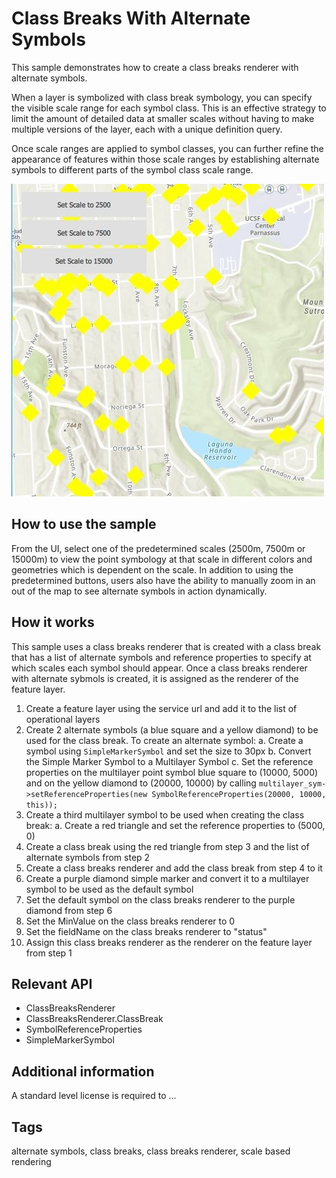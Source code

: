 # Class Breaks With Alternate Symbols

This sample demonstrates how to create a class breaks renderer with alternate symbols.

When a layer is symbolized with class break symbology, you can specify the visible scale range for each symbol class. This is an effective strategy to limit the amount of detailed data at smaller scales without having to make multiple versions of the layer, each with a unique definition query.

Once scale ranges are applied to symbol classes, you can further refine the appearance of features within those scale ranges by establishing alternate symbols to different parts of the symbol class scale range.

![](screenshot.png)

## How to use the sample
From the UI, select one of the predetermined scales (2500m, 7500m or 15000m) to view the point symbology at that scale in different colors and geometries which is dependent on the scale. In addition to using the predetermined buttons, users also have the ability to manually zoom in an out of the map to see alternate symbols in action dynamically.

## How it works
This sample uses a class breaks renderer that is created with a class break that has a list of alternate symbols and reference properties to specify at which scales each symbol should appear. Once a class breaks renderer with alternate sybmols is created, it is assigned as the renderer of the feature layer.

1. Create a feature layer using the service url and add it to the list of operational layers
2. Create 2 alternate symbols (a blue square and a yellow diamond) to be used for the class break. To create an alternate symbol:
    a. Create a symbol using `SimpleMarkerSymbol` and set the size to 30px
    b. Convert the Simple Marker Symbol to a Multilayer Symbol
    c. Set the reference properties on the multilayer point symbol blue square to (10000, 5000) and on the yellow diamond to (20000, 10000) by calling `multilayer_sym->setReferenceProperties(new SymbolReferenceProperties(20000, 10000, this));`
3. Create a third multilayer symbol to be used when creating the class break:
    a. Create a red triangle and set the reference properties to (5000, 0)
4. Create a class break using the red triangle from step 3 and the list of alternate symbols from step 2
5. Create a class breaks renderer and add the class break from step 4 to it
6. Create a purple diamond simple marker and convert it to a multilayer symbol to be used as the default symbol
7. Set the default symbol on the class breaks renderer to the purple diamond from step 6
8. Set the MinValue on the class breaks renderer to 0
9. Set the fieldName on the class breaks renderer to "status"
10. Assign this class breaks renderer as the renderer on the feature layer from step 1

## Relevant API
 - ClassBreaksRenderer
 - ClassBreaksRenderer.ClassBreak
 - SymbolReferenceProperties
 - SimpleMarkerSymbol

## Additional information
A standard level license is required to ...

## Tags
alternate symbols, class breaks, class breaks renderer, scale based rendering

